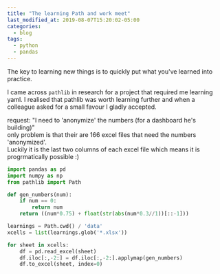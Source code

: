 ```yaml
---
title: "The learning Path and work meet"
last_modified_at: 2019-08-07T15:20:02-05:00
categories:
  - blog
tags:
  - python
  - pandas
---
```


The key to learning new things is to quickly put what you've learned into practice.

I came across `pathlib` in research for a project that required me learning yaml. I realised
that pathlib was worth learning further and when a colleague asked for a small favour I gladly accepted.

request: "I need to 'anonymize' the numbers (for a dashboard he's building)" <br> only problem
is that their are 166 excel files that need the numbers 'anonymized'. <br> Luckily it is the last two columns of each excel file which means it is progrmatically possible :)

```python
import pandas as pd
import numpy as np
from pathlib import Path

def gen_numbers(num):
    if num == 0:
        return num
    return ((num*0.75) + float(str(abs(num*0.3//1))[::-1]))

learnings = Path.cwd() / 'data'
xcells = list(learnings.glob('*.xlsx'))

for sheet in xcells:
    df = pd.read_excel(sheet)
    df.iloc[:,-2:] = df.iloc[:,-2:].applymap(gen_numbers)
    df.to_excel(sheet, index=0)
```
